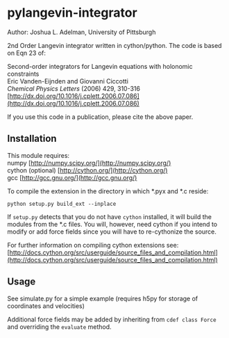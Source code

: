 pylangevin-integrator
======================

Author:   Joshua L. Adelman, University of Pittsburgh

2nd Order Langevin integrator written in cython/python. The code is based on Eqn 23 of:

Second-order integrators for Langevin equations with holonomic constraints  
Eric Vanden-Eijnden and Giovanni Ciccotti  
_Chemical Physics Letters_ (2006) 429, 310-316  
[http://dx.doi.org/10.1016/j.cplett.2006.07.086](http://dx.doi.org/10.1016/j.cplett.2006.07.086)  

If you use this code in a publication, please cite the above paper.

Installation
---------------

This module requires:  
numpy [http://numpy.scipy.org/](http://numpy.scipy.org/)  
cython (optional) [http://cython.org/](http://cython.org/)  
gcc [http://gcc.gnu.org/](http://gcc.gnu.org/)  

To compile the extension in the directory in which *.pyx and *.c reside:  
    
    python setup.py build_ext --inplace

If `setup.py` detects that you do not have `cython` installed, it will build the modules from the *.c files. You will, however, need
cython if you intend to modify or add force fields since you will have to re-cythonize the source.

For further information on compiling cython extensions see:  
[http://docs.cython.org/src/userguide/source_files_and_compilation.html](http://docs.cython.org/src/userguide/source_files_and_compilation.html)


Usage
-------

See simulate.py for a simple example (requires h5py for storage of coordinates and velocities)

Additional force fields may be added by inheriting from `cdef class Force` and overriding the `evaluate` method.
